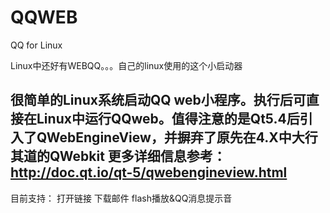 # QQWEB
QQ for Linux

Linux中还好有WEBQQ。。。自己的linux使用的这个小启动器

很简单的Linux系统启动QQ web小程序。执行后可直接在Linux中运行QQweb。值得注意的是Qt5.4后引入了QWebEngineView，并摒弃了原先在4.X中大行其道的QWebkit 更多详细信息参考：http://doc.qt.io/qt-5/qwebengineview.html
-----------------------------------------
目前支持： 
         打开链接
         下载邮件
         flash播放&QQ消息提示音         
